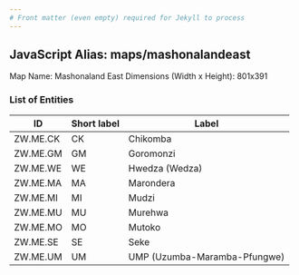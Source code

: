 ```yaml
---
# Front matter (even empty) required for Jekyll to process
---
```


## JavaScript Alias: maps/mashonalandeast

Map Name: Mashonaland East
Dimensions (Width x Height): 801x391





### List of Entities

ID | Short label | Label
---|---|---|
ZW.ME.CK|CK|Chikomba
ZW.ME.GM|GM|Goromonzi
ZW.ME.WE|WE|Hwedza (Wedza)
ZW.ME.MA|MA|Marondera
ZW.ME.MI|MI|Mudzi
ZW.ME.MU|MU|Murehwa
ZW.ME.MO|MO|Mutoko
ZW.ME.SE|SE|Seke
ZW.ME.UM|UM|UMP (Uzumba-Maramba-Pfungwe)